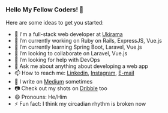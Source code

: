 ### Hello My Fellow Coders! 👋


Here are some ideas to get you started:

- 🏢 I'm a full-stack web developer at [Ukirama](https://ukirama.com/)
- 🔭 I’m currently working on Ruby on Rails, ExpressJS, Vue.js
- 🌱 I’m currently learning Spring Boot, Laravel, Vue.js
- 👯 I’m looking to collaborate on Laravel, Vue.js
- 🤔 I’m looking for help with DevOps
- 💬 Ask me about anything about developing a web app
- 📫 How to reach me: [Linkedin](https://www.linkedin.com/in/azmi6298/), [Instagram](instagram.com/azmi6298), [E-mail](mailto:azmi.filkom@gmail.com)
- 📝 I write on [Medium](https://medium.com/@azmi6298) sometimes
- 📷 Check out my shots on [Dribble](https://dribbble.com/azmi6298) too
- 😄 Pronouns: He/Him
- ⚡ Fun fact: I think my circadian rhythm is broken now
